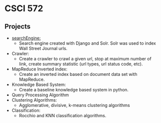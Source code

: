 # CSCI 572

## Projects

- [searchEngine:](https://github.com/joemehltretter/USC/tree/master/CSCI%20572/searchEngine) 
  - Search engine created with Django and Solr. Solr was used to index Wall Street Journal urls.
- Crawler: 
  - Create a crawler to crawl a given url, stop at maximum number of link, create summary statistic (url types, url status code, etc).
- MapReduce Inverted index: 
  - Create an inverted index based on document data set with MapReduce.
- Knowledge Based System: 
  - Create a baseline knowledge based system in python.
- Query Processing Algorithm
- Clustering Algorithms: 
  - Agglomerative, divisive, k-means clustering algorithms
- Classification: 
  - Rocchio and KNN classification algorithms.
